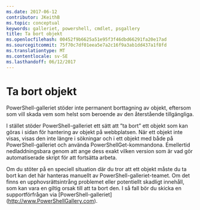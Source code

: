```yaml
---
ms.date: 2017-06-12
contributor: JKeithB
ms.topic: conceptual
keywords: galleriet, powershell, cmdlet, psgallery
title: Ta bort objekt
ms.openlocfilehash: 00452f9b6625a51e95f3f46dbd66291fa20e17ad
ms.sourcegitcommit: 75f70c7df01eea5e7a2c16f9a3ab1dd437a1f8fd
ms.translationtype: MT
ms.contentlocale: sv-SE
ms.lasthandoff: 06/12/2017
---
```

# <a name="deleting-items"></a>Ta bort objekt

PowerShell-galleriet stöder inte permanent borttagning av objekt, eftersom som vill skada vem som helst som beroende av den återstående tillgängliga.

I stället stöder PowerShell-galleriet ett sätt att ”ta bort” ett objekt som kan göras i sidan för hantering av objekt på webbplatsen. När ett objekt inte visas, visas den inte längre i sökningar och i ett objekt med både på PowerShell-galleriet och använda PowerShellGet-kommandona. Emellertid nedladdningsbara genom att ange dess exakt vilken version som är vad gör automatiserade skript för att fortsätta arbeta.

Om du stöter på en speciell situation där du tror att ett objekt måste du ta bort kan det här hanteras manuellt av PowerShell-galleriet-teamet. Om det finns en upphovsrättsintrång problemet eller potentiellt skadligt innehåll, som kan vara en giltig orsak till att ta bort den. I så fall bör du skicka en supportförfrågan via [PowerShell-galleriet] (http://www.PowerShellGallery.com).

